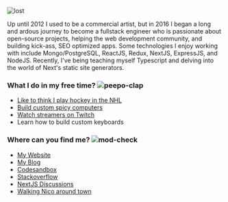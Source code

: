 <img src="https://i.imgur.com/m02jc8R.png" alt="lost" />

Up until 2012 I used to be a commercial artist, but in 2016 I began a long and ardous journey to become a fullstack engineer who is passionate about open-source projects, helping the web development community, and building kick-ass, SEO optimized apps. Some technologies I enjoy working with include Mongo/PostgreSQL, ReactJS, Redux, NextJS, ExpressJS, and NodeJS. Recently, I've being teaching myself Typescript and delving into the world of Next's static site generators. 

### What I do in my free time? <img src="https://i.imgur.com/MsM4ZqT.gif" alt="peepo-clap" />

- [Like to think I play hockey in the NHL](https://i.imgur.com/iBXFEAU.jpg)
- [Build custom spicy computers](https://i.imgur.com/4f4Q76X.jpg)
- [Watch streamers on Twitch](https://i.imgur.com/LM4KMIu.gif)
- Learn how to build custom keyboards


### Where can you find me? <img src="https://i.imgur.com/kIn3tW2.gif" alt="mod-check" />

- [My Website](https://mattcarlotta.sh)
- [My Blog](http://mattcarlotta.blogspot.com/)
- [Codesandbox](https://codesandbox.io/u/mattcarlotta/sandboxes)
- [Stackoverflow](https://stackoverflow.com/users/7376526/matt-carlotta?tab=profile)
- [NextJS Discussions](https://github.com/vercel/next.js/discussions)
- [Walking Nico around town](https://i.imgur.com/sk64QET.jpg)
